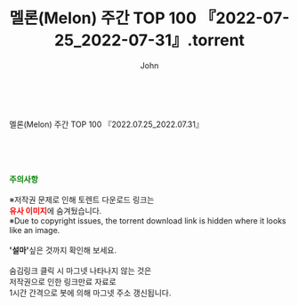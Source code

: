 ﻿---
layout: post
title:  "멜론(Melon) 주간 TOP 100 『2022-07-25_2022-07-31』.torrent"
author: John
categories: [ 방송/음악 ]
tags: [  ]
image:  
description: "멜론(Melon) 주간 TOP 100 『2022-07-25_2022-07-31』 torrent 정보 공유"
toc: true
toc_sticky: true
---

<br>
<div class="view-img">
<a class="view_image" href="http://torrentmobile60.com/bbs/view_image.php?fn=%2Fdata%2Ffile%2Fmusic%2F1742003963_SbL3MNul_62a939d114746445ce8b60350113eaf1802af000.png" target="_blank"><img alt="" class="img-tag" content="http://torrentmobile60.com/data/file/music/1742003963_SbL3MNul_62a939d114746445ce8b60350113eaf1802af000.png" itemprop="image" src="http://torrentmobile60.com/data/file/music/thumb-1742003963_SbL3MNul_62a939d114746445ce8b60350113eaf1802af000_835x572.png"/></a></div><div class="view-content" itemprop="description">
<p>멜론(Melon) 주간 TOP 100 『2022.07.25_2022.07.31』<br/></p> </div>
    
<br><br><br>
<p data-ke-size="size16"><b><span style="color: green;">주의사항</span></b><br /><br />※저작권 문제로 인해 토렌트 다운로드 링크는<br /><b><span style="color: red;">유사 이미지</span></b>에 숨겨뒀습니다.<br />※Due to copyright issues, the torrent download link is hidden where it looks like an image.<br /><br /><b>'설마'</b>싶은 것까지 확인해 보세요.<br /><br />숨김링크 클릭 시 마그넷 나타나지 않는 것은<br />저작권으로 인한 링크만료 자료로<br />1시간 간격으로 봇에 의해 마그넷 주소 갱신됩니다.</p>
